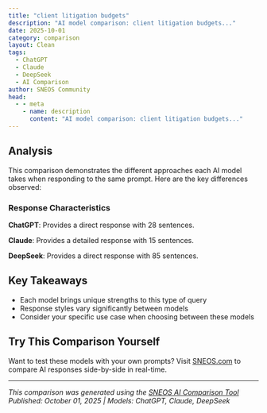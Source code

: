 ```yaml
---
title: "client litigation budgets"
description: "AI model comparison: client litigation budgets..."
date: 2025-10-01
category: comparison
layout: Clean
tags:
  - ChatGPT
  - Claude
  - DeepSeek
  - AI Comparison
author: SNEOS Community
head:
  - - meta
    - name: description
      content: "AI model comparison: client litigation budgets..."
---
```


<ChatComparison
  title="client litigation budgets"
  prompt="client litigation budgets"
  :responses='{
    "ChatGPT": "Certainly! Client litigation budgets refer to the projected or agreed-upon financial plans outlining the expected costs and expenses associated with handling a legal dispute or lawsuit on behalf of a client. These budgets help both legal service providers (such as law firms) and clients manage and control litigation-related expenses.\n\n### Key Components of a Client Litigation Budget:\n1. **Assessment of the Case:**\n   - Initial evaluation of the complexity and scope of the litigation.\n   - Identification of key legal issues and timeline.\n\n2. **Legal Fees:**\n   - Hourly rates or fixed fees for attorneys and paralegals.\n   - Number of hours anticipated for various phases such as investigation, pleadings, discovery, motions, trial, and appeals.\n\n3. **Court Costs and Filing Fees:**\n   - Fees for submitting documents to the court.\n   - Costs related to court hearings or trials.\n\n4. **Expert Witness Fees:**\n   - Costs to retain expert witnesses for testimony or reports.\n\n5. **Discovery Costs:**\n   - Expenses for document review, electronic discovery (e-discovery), depositions, transcripts, and related support.\n\n6. **Administrative Costs:**\n   - Expenses for copying, mailing, travel, and other miscellaneous charges.\n\n7. **Contingencies:**\n   - A reserve amount to cover unforeseen expenses or risks.\n\n### Purpose and Benefits:\n- **Cost Control:** Helps manage legal expenses within an agreed budget.\n- **Transparency:** Provides clarity to clients regarding potential costs.\n- **Planning:** Facilitates strategic planning and resource allocation.\n- **Client Satisfaction:** Builds trust by preventing surprises related to billing.\n\n### Best Practices:\n- Collaborate with clients to set realistic budgets based on the case\u2019s complexity.\n- Regularly update and review budgets as the case progresses.\n- Use technology to track and predict litigation expenses.\n\nIf you need a template or example of a client litigation budget or advice on how to create one, please let me know!",
    "Claude": "# Client Litigation Budgets: A Comprehensive Guide\n\n## What is a Litigation Budget?\n\nA litigation budget is a detailed financial projection that outlines the estimated costs and expenses for legal proceedings. It serves as a roadmap for both attorneys and clients to understand and manage the financial aspects of litigation.\n\n## Key Components\n\n### **Attorney Fees**\n- Hourly rates by attorney level\n- Estimated time for each phase\n- Alternative fee arrangements (AFA)\n\n### **Case Phases**\n- **Pleadings \u0026 Discovery**\n- **Motion Practice**\n- **Expert Witnesses**\n- **Trial Preparation**\n- **Trial**\n- **Appeal** (if applicable)\n\n### **Litigation Expenses**\n- Court filing fees\n- Deposition costs\n- Document review and production\n- Expert witness fees\n- Travel expenses\n- Technology costs (e-discovery tools)\n\n## Best Practices for Clients\n\n### **Budget Planning**\n- Request detailed budgets early in the case\n- Understand assumptions underlying estimates\n- Plan for contingencies (typically 10-20% buffer)\n- Regular budget updates and variance reports\n\n### **Cost Control Strategies**\n- Set spending thresholds requiring approval\n- Consider alternative fee arrangements\n- Evaluate early settlement opportunities\n- Use technology to reduce document review costs\n- Consider unbundling services\n\n### **Budget Monitoring**\n- Monthly budget vs. actual reports\n- Regular case strategy reviews\n- Adjust budgets as case develops\n- Track ROI on litigation investments\n\n## Common Budget Ranges\n\n**Commercial Litigation:**\n- Small cases: $50K - $200K\n- Medium cases: $200K - $1M\n- Large/complex cases: $1M\u002B\n\n**Employment Litigation:**\n- Single plaintiff: $25K - $150K\n- Class actions: $500K\u002B\n\n*Note: Costs vary significantly by jurisdiction, complexity, and case duration*\n\n## Questions to Ask Your Attorney\n\n1. What assumptions underlie this budget?\n2. What could cause costs to increase significantly?\n3. Are there opportunities to reduce costs?\n4. How often will you provide budget updates?\n5. What alternative fee arrangements are available?\n\nWould you like me to elaborate on any specific aspect of litigation budgeting?",
    "DeepSeek": "Of course. \u0022Client litigation budgets\u0022 is a critical topic in modern legal practice. It refers to the financial plan a client and their law firm agree upon for the costs and fees associated with a lawsuit or other legal dispute.\n\nHere\u2019s a comprehensive breakdown covering why they are important, what they include, how they are created, and best practices for managing them.\n\n---\n\n### 1. Why Are Litigation Budgets So Important?\n\nFor **Clients**, a budget is essential for:\n*   **Financial Predictability and Control:** Avoids unexpected, staggering legal bills. It allows for accurate financial forecasting and reserve setting.\n*   **Informed Decision-Making:** Helps clients weigh the potential cost of litigation against the value of the dispute. Is it worth spending $200,000 to recover $150,000?\n*   **Risk Management:** A budget forces a strategic discussion early on about the scope, goals, and potential phases of the case.\n*   **Vendor Management:** Clients can evaluate the efficiency and cost-effectiveness of their law firm.\n\nFor **Law Firms**, a budget is crucial for:\n*   **Client Relationship Management:** Transparency builds trust. A well-managed budget leads to a satisfied client and repeat business.\n*   **Scope Management:** Prevents \u0022scope creep\u0022 by clearly defining what work is included and what might be extra.\n*   **Internal Resource Allocation:** Helps the firm assign the right personnel (partners vs. associates) and manage its own profitability on the matter.\n*   **Competitive Advantage:** Firms that can create and adhere to realistic budgets are more likely to win and retain clients.\n\n---\n\n### 2. Key Components of a Litigation Budget\n\nA comprehensive budget breaks down costs into several categories:\n\n| Category | Description | Examples |\n| :--- | :--- | :--- |\n| **Professional Fees** | The cost of the legal team\u0027s time. | Partner, associate, paralegal hours at their respective billing rates. |\n| **Expenses (Disbursements)** | Out-of-pocket costs incurred by the firm on the client\u0027s behalf. | **Court Fees:** Filing fees, hearing fees.\u003Cbr\u003E**Discovery:** eDiscovery platforms, database hosting, forensic experts.\u003Cbr\u003E**Witnesses:** Expert witness fees, consultant fees, court reporter fees for depositions.\u003Cbr\u003E**Travel \u0026 Accommodation:** Flights, hotels, meals for case-related travel.\u003Cbr\u003E**Miscellaneous:** Printing, binding, postage, courier, trial graphics. |\n| **Third-Party Vendor Costs** | Significant costs paid directly to external vendors. | This is often a subset of expenses but can be so large it deserves its own line item (e.g., eDiscovery, major expert witnesses). |\n\n---\n\n### 3. The Process of Creating a Litigation Budget\n\nThis is a collaborative process between the client and the law firm.\n\n1.  **Case Assessment \u0026 Strategy Session:**\n    *   The firm and client discuss the facts, legal theories, goals (e.g., win at all costs, settle early, minimize expense), and potential risks.\n    *   They outline the likely phases of the litigation (e.g., Pleadings, Discovery, Motions, Trial, Appeal).\n\n2.  **Phase-Based Task Identification:**\n    *   The firm breaks down each phase into specific tasks. For example, the \u0022Discovery\u0022 phase would include:\n        *   Drafting written discovery (interrogatories, requests for production).\n        *   Reviewing and responding to opponent\u0027s discovery.\n        *   Preparing for and taking depositions (plaintiff, defendant, experts).\n        *   Working with experts.\n\n3.  **Resource \u0026 Cost Estimation:**\n    *   The firm estimates the time (hours) required for each task and assigns a cost based on the billing rates of the likely personnel.\n    *   They research and estimate known expenses (court fees) and provide realistic ranges for variable expenses (e-discovery, expert fees).\n\n4.  **Budget Presentation \u0026 Negotiation:**\n    *   The firm presents a draft budget, often in a spreadsheet format, showing totals for each phase and category.\n    *   The client reviews it, asks questions (\u0022Why do we need 40 hours for this motion?\u0022), and may negotiate certain assumptions or rates.\n\n5.  **Approval \u0026 Implementation:**\n    *   Once agreed, the budget becomes a guiding document for the matter.\n\n---\n\n### 4. Types of Budgeting and Fee Arrangements\n\nThe budget is often tied to the underlying fee agreement:\n\n*   **Hourly Billing with a Budget Cap:** The traditional model, but with a hard or soft cap on total fees and expenses for a phase or the entire case.\n*   **Fixed or Flat Fee:** The firm charges a set amount for the entire case or a specific phase. This provides the most cost certainty for the client.\n*   **Blended Rate:** The firm uses an average hourly rate for all timekeepers, simplifying the budget.\n*   **Alternative Fee Arrangements (AFAs):** This can include contingency fees (common for plaintiffs), success fees, or hybrid models (e.g., a reduced hourly rate plus a bonus for a successful outcome).\n\n---\n\n### 5. Best Practices for Managing Litigation Budgets\n\n*   **For Clients:**\n    *   **Be Proactive:** Demand a budget upfront and don\u0027t be afraid to question it.\n    *   **Assign an Internal Point Person:** Designate someone (e.g., in-house counsel, CFO) to manage the budget and review invoices.\n    *   **Scrutinize Invoices:** Ensure charges align with the budgeted tasks and phase. Question any overages immediately.\n    *   **Communicate Changes:** If the case strategy changes, insist on a revised budget.\n\n*   **For Law Firms:**\n    *   **Use Historical Data:** Leverage data from similar past cases to create more accurate estimates.\n    *   **Be Transparent and Detailed:** Don\u0027t hide costs. Explain why certain phases are expensive (e.g., eDiscovery).\n    *   **Implement Robust Tracking:** Use legal project management software to track time and expenses against the budget in real-time.\n    *   **Communicate Early and Often:** Alert the client *before* you exceed a budgeted phase. Explain the \u0022why\u0022 and present a solution.\n\n---\n\n### Common Challenges \u0026 Pitfalls\n\n*   **Unforeseen Events:** A case can be upended by an unexpected motion, a change in the judge, or a key witness issue. Budgets must be flexible.\n*   **The \u0022Discovery Black Hole\u0022:** eDiscovery costs can spiral out of control if the volume of data is underestimated.\n*   **Over-Optimism:** Underestimating the opponent\u0027s willingness to fight or the complexity of legal issues.\n*   **Poor Communication:** The single biggest cause of budget blowouts and client dissatisfaction is a failure to communicate about costs as the case evolves.\n\nIn summary, a client litigation budget is far more than a spreadsheet\u2014it\u0027s a fundamental tool for strategic alignment, financial discipline, and building a strong, transparent attorney-client relationship."
  }'
  published-date="23:53"
/>

## Analysis

This comparison demonstrates the different approaches each AI model takes when responding to the same prompt. Here are the key differences observed:

### Response Characteristics

**ChatGPT**: Provides a direct response with 28 sentences. 

**Claude**: Provides a detailed response with 15 sentences. 

**DeepSeek**: Provides a direct response with 85 sentences. 

## Key Takeaways

- Each model brings unique strengths to this type of query
- Response styles vary significantly between models
- Consider your specific use case when choosing between these models

## Try This Comparison Yourself

Want to test these models with your own prompts? Visit [SNEOS.com](https://sneos.com) to compare AI responses side-by-side in real-time.

---

*This comparison was generated using the [SNEOS AI Comparison Tool](https://sneos.com)*
*Published: October 01, 2025 | Models: ChatGPT, Claude, DeepSeek*
